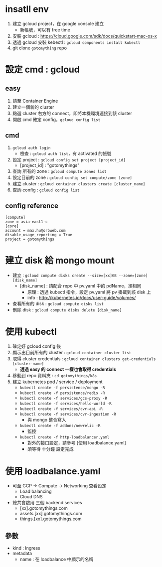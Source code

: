 # insatll env

1. 建立 gcloud project，在 google console 建立
	- 新帳號，可以有 free time
2. 安裝 gcloud : <https://cloud.google.com/sdk/docs/quickstart-mac-os-x>
3. 透過 gcloud 安裝 kebectl : `gcloud components install kubectl`
4. git clone `gotomything` repo

# 設定 cmd : gcloud

## easy 

1. 請至 Container Engine
2. 建立一個新的 cluster
3. 點選 cluster 右方的 connect，即將本機環境連接到該 cluster
4. 開啟 cmd 確定 config，`gcloud config list`

## cmd

1. `gcloud auth login`
	- 檢查 : `gcloud auth list`，有 activated 的帳號
2. 設定 project : `gcloud config set project [project_id]` 
	- [project_id] : "gotomythings"
3. 查詢 所有的 zone : `gcloud compute zones list`
4. 設定目前的 zone : `gcloud config set compute/zone [zone]`
5. 建立 cluster : `gcloud container clusters create [cluster_name]`
6. 查詢 config : `gcloud config list`

## config reference

```
[compute]
zone = asia-east1-c
[core]
account = max.hu@orbweb.com
disable_usage_reporting = True
project = gotomythings
```

# 建立 disk 給 mongo mount

- 建立 : `gcloud compute disks create --size=[xx]GB --zone=[zone] [disk_name]`
	- [disk_name] : 請配合 repo 中 pv.yaml 中的 pdName，須相同
		- 原理 : 透過 kubectl 指令，設定 pv.yaml 將 pv 掛載到該 disk 上
		- info : <http://kubernetes.io/docs/user-guide/volumes/>
- 查看所有的 disk : `gcloud compute disks list`
- 刪除 disk : `gcloud compute disks delete [disk_name]`

# 使用 kubectl

1. 確定好 gcloud config 後
2. 顯示出目前所有的 cluster : `gcloud container cluster list`
3. 取得 cluster credentials : `gcloud container clusters get-credentials [cluster-name]`
	- **透過 easy 的 connect 一樣也會取得 credentials**
4. 移動到 repo 資料夾 : `cd gotomythings/k8s` 
5. 建立 kubernetes pod / service / deployment
	- `kubectl create -f persistence/mongo -R`
	- `kubectl create -f persistence/redis -R`
	- `kubectl create -f services/gcs-proxy -R`
	- `kubectl create -f services/hello-world -R`
	- `kubectl create -f services/cvr-api -R`
	- `kubectl create -f services/cvr-ingestion -R`
		- 與 mongo 整合寫入
	- `kubectl create -f addons/newrelic -R`
		- 監控
	- `kubectl create -f http-loadbalancer.yaml`
		- 對外的接口設定，請參考 [使用 loadbalance.yaml]
		- 須等待 十分鐘 設定完成

# 使用 loadbalance.yaml

- 可至 GCP -> Compute -> Networking 查看設定
	- Load balancing
	- Cloud DNS
- 總共會啟用 三個 backend services
	- [xx].gotomythings.com
	- assets.[xx].gotomythings.com
	- things.[xx].gotomythings.com

## 參數

- kind : Ingress
- metadata
	- name : 在 loadbalance 中顯示的名稱